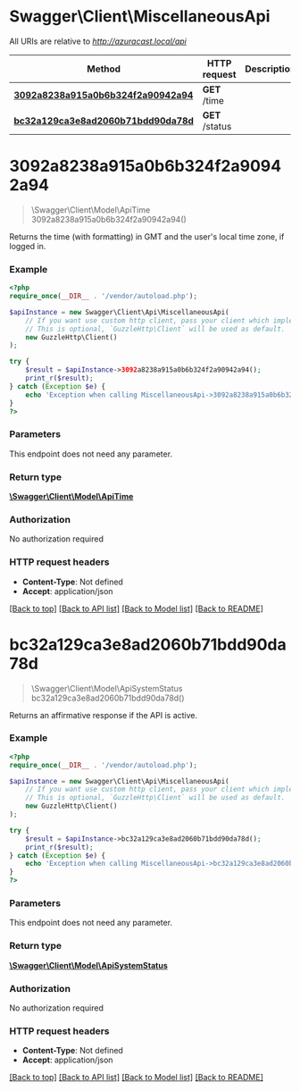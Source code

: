 # Swagger\Client\MiscellaneousApi

All URIs are relative to *http://azuracast.local/api*

Method | HTTP request | Description
------------- | ------------- | -------------
[**3092a8238a915a0b6b324f2a90942a94**](MiscellaneousApi.md#3092a8238a915a0b6b324f2a90942a94) | **GET** /time | 
[**bc32a129ca3e8ad2060b71bdd90da78d**](MiscellaneousApi.md#bc32a129ca3e8ad2060b71bdd90da78d) | **GET** /status | 

# **3092a8238a915a0b6b324f2a90942a94**
> \Swagger\Client\Model\ApiTime 3092a8238a915a0b6b324f2a90942a94()



Returns the time (with formatting) in GMT and the user's local time zone, if logged in.

### Example
```php
<?php
require_once(__DIR__ . '/vendor/autoload.php');

$apiInstance = new Swagger\Client\Api\MiscellaneousApi(
    // If you want use custom http client, pass your client which implements `GuzzleHttp\ClientInterface`.
    // This is optional, `GuzzleHttp\Client` will be used as default.
    new GuzzleHttp\Client()
);

try {
    $result = $apiInstance->3092a8238a915a0b6b324f2a90942a94();
    print_r($result);
} catch (Exception $e) {
    echo 'Exception when calling MiscellaneousApi->3092a8238a915a0b6b324f2a90942a94: ', $e->getMessage(), PHP_EOL;
}
?>
```

### Parameters
This endpoint does not need any parameter.

### Return type

[**\Swagger\Client\Model\ApiTime**](../Model/ApiTime.md)

### Authorization

No authorization required

### HTTP request headers

 - **Content-Type**: Not defined
 - **Accept**: application/json

[[Back to top]](#) [[Back to API list]](../../README.md#documentation-for-api-endpoints) [[Back to Model list]](../../README.md#documentation-for-models) [[Back to README]](../../README.md)

# **bc32a129ca3e8ad2060b71bdd90da78d**
> \Swagger\Client\Model\ApiSystemStatus bc32a129ca3e8ad2060b71bdd90da78d()



Returns an affirmative response if the API is active.

### Example
```php
<?php
require_once(__DIR__ . '/vendor/autoload.php');

$apiInstance = new Swagger\Client\Api\MiscellaneousApi(
    // If you want use custom http client, pass your client which implements `GuzzleHttp\ClientInterface`.
    // This is optional, `GuzzleHttp\Client` will be used as default.
    new GuzzleHttp\Client()
);

try {
    $result = $apiInstance->bc32a129ca3e8ad2060b71bdd90da78d();
    print_r($result);
} catch (Exception $e) {
    echo 'Exception when calling MiscellaneousApi->bc32a129ca3e8ad2060b71bdd90da78d: ', $e->getMessage(), PHP_EOL;
}
?>
```

### Parameters
This endpoint does not need any parameter.

### Return type

[**\Swagger\Client\Model\ApiSystemStatus**](../Model/ApiSystemStatus.md)

### Authorization

No authorization required

### HTTP request headers

 - **Content-Type**: Not defined
 - **Accept**: application/json

[[Back to top]](#) [[Back to API list]](../../README.md#documentation-for-api-endpoints) [[Back to Model list]](../../README.md#documentation-for-models) [[Back to README]](../../README.md)

